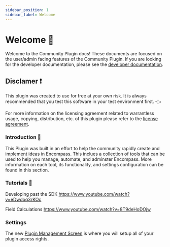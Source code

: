 ```yaml
---
sidebar_position: 1
sidebar_label: Welcome
---
```


# Welcome :open_hands:

Welcome to the Community Plugin docs! These documents are focused on the user/admin facing features of the Community Plugin. If you are looking for the developer documentation, please see the [developer documentation](/docs/development/intro).

## Disclamer :exclamation:

This plugin was created to use for free at your own risk. It is always recommended that you test this software in your test environment first. :point_left: 

For more information on the licensing agreement related to warrantless usage, copying, distribution, etc. of this plugin please refer to the [license agreement](/docs/documentation/license).

### Introduction :beginner:

This Plugin was built in an effort to help the community rapidly create and implement ideas in Encompass. This inclues a collection of tools that can be used to help you manage, automate, and adminster Encompass. More information on each tool, its functionality, and settings configuration can be found in this section.

### Tutorials :movie_camera:

Developing past the SDK https://www.youtube.com/watch?v=eDwdoq3rKOc

Field Calculations https://www.youtube.com/watch?v=8T9deHoDOjw

### Settings

The new [Plugin Management Screen](/docs/documentation/setup) is where you will setup all of your plugin access rights.
